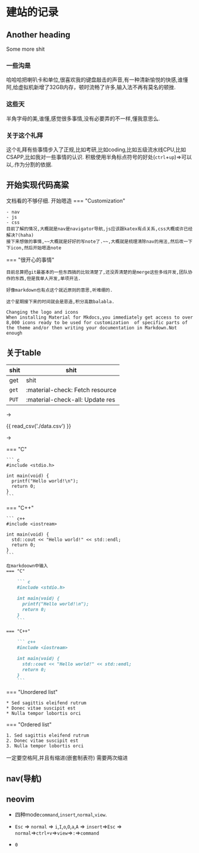 # 建站的记录
## Another heading

Some more shit
### 一些沟是
哈哈哈把喇叭卡和单位,很喜欢我的键盘敲击的声音,有一种清新愉悦的快感,谁懂阿,给虚拟机新增了32GB内存，顿时流畅了许多,输入法不再有莫名的顿挫.
### 这些天
半角字母的美,谁懂,感觉很多事情,没有必要弄的不一样,懂我意思么.
### 关于这个礼拜
这个礼拜有些事情步入了正规,比如考研,比如coding,比如五级流水线CPU,比如CSAPP,比如我对一些事情的认识.
积极使用半角标点符号的好处(`ctrl`+`up`)=>可以以,.作为分割的依据.
## 开始实现代码高粱
文档看的不够仔细.
开始嗯造
=== "Customization"
  
    - nav
    - js
    - css
    目前了解的情况,大概就是nav是navigator导航,js应该跟katex有点关系,css大概或许已经解决?(haha)
    接下来想做的事情,~~大概就是好好的写note了.~~,大概就是梳理清除nav的用法,然后改一下下icon,然后开始嗯造note

=== "很开心的事情"
  
    目前总算把git最基本的一些东西搞的比较清楚了,还没弄清楚的是merge这些多线开发,团队协作的东西,但是我单人开发,单项开法.

    好像markdown也有点这个就近原则的意思,听难绷的.

    这个星期接下来的时间就会是恩造,积分高数balabla.

    Changing the logo and icons
    When installing Material for Mkdocs,you immediately get access to over 8,000 icons ready to be used for customization  of specific parts of the theme and/or then writing your documentation in Markdown.Not enough

## 关于table
| shit  | shit    |
|-------|---------|
|get    |shit     |
|`get`  |:material-check: Fetch resource|
|`PUT`  |:material-check-all: Update res|

->

{{ read_csv('./data.csv') }}

->

=== "C"

    ``` c
    #include <stdio.h>

    int main(void) {
      printf("Hello world!\n");
      return 0;
    }
    ```

=== "C++"

    ``` c++
    #include <iostream>

    int main(void) {
      std::cout << "Hello world!" << std::endl;
      return 0;
    }
    ```
``` markdown title="Conten tabs with code blocks"
在markdoown中输入
=== "C"

    ``` c
    #include <stdio.h>

    int main(void) {
      printf("Hello world!\n");
      return 0;
    }
    ```

=== "C++"

    ``` c++
    #include <iostream>

    int main(void) {
      std::cout << "Hello world!" << std::endl;
      return 0;
    }
    ``` 
```

=== "Unordered list"

    * Sed sagittis eleifend rutrum
    * Donec vitae suscipit est
    * Nulla tempor lobortis orci

=== "Ordered list"

    1. Sed sagittis eleifend rutrum
    2. Donec vitae suscipit est
    3. Nulla tempor lobortis orci

一定要空格阿,并且有缩进(嵌套制表符)
需要两次缩进

## nav(导航)


## neovim
+  四种mode`command`,`insert`,`normal`,`view`.
+  `Esc`  => `normal` => `i`,`I`,`o`,`O`,`a`,`A` => `insert`=>`Esc` => `normal`=>`ctrl+v`=>`view`=>`:`=>`command`

+ `0`